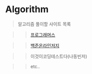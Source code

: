 Algorithm
=========

>알고리즘 풀이할 사이트 목록

>>[프로그래머스](https://programmers.co.kr/, "Programmers Link")

>>[백준온라인저지](https://www.acmicpc.net/problemset, "BOJ Link")

>>이것이코딩테스트다(나동빈저)

>>etc..
